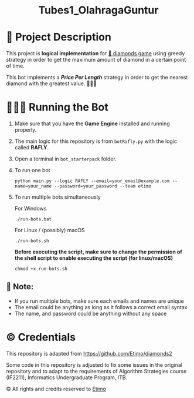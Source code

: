 <h1 align="center">Tubes1_OlahragaGuntur<h1/>

# 💫 Project Description
This project is **logical implementation** for [💎 diamonds game](https://github.com/haziqam/tubes1-IF2211-game-engine/releases/tag/v1.1.0) using greedy strategy in order to get the maximum amount of diamond in a certain point of time. 

This bot implements a ***Price Per Length*** strategy in order to get the nearest diamond with the greatest value. 🤑🤑🤑

# 🏃🏻‍♂️ Running the Bot 
1. Make sure that you have the **Game Engine** installed and running properly.
2. The main logic for this repository is from ```botRafly.py``` with the logic called **RAFLY**.
3. Open a terminal in ```bot_starterpack``` folder.
4. To run one bot

    ```
    python main.py --logic RAFLY --email=your_email@example.com --name=your_name --password=your_password --team etimo
    ```
5. To run multiple bots simultaneously

    For Windows

    ```
    ./run-bots.bat
    ```

    For Linux / (possibly) macOS

    ```
    ./run-bots.sh
    ```

    <b>Before executing the script, make sure to change the permission of the shell script to enable executing the script (for linux/macOS)</b>

    ```
    chmod +x run-bots.sh
    ```

## 📝 Note:

-   If you run multiple bots, make sure each emails and names are unique
-   The email could be anything as long as it follows a correct email syntax
-   The name, and password could be anything without any space

# ©️ Credentials
This repository is adapted from https://github.com/Etimo/diamonds2

Some code in this repository is adjusted to fix some issues in the original repository and to adapt to the requirements of Algorithm Strategies course (IF2211), Informatics Undergraduate Program, ITB.

©️ All rights and credits reserved to [Etimo](https://github.com/Etimo)
